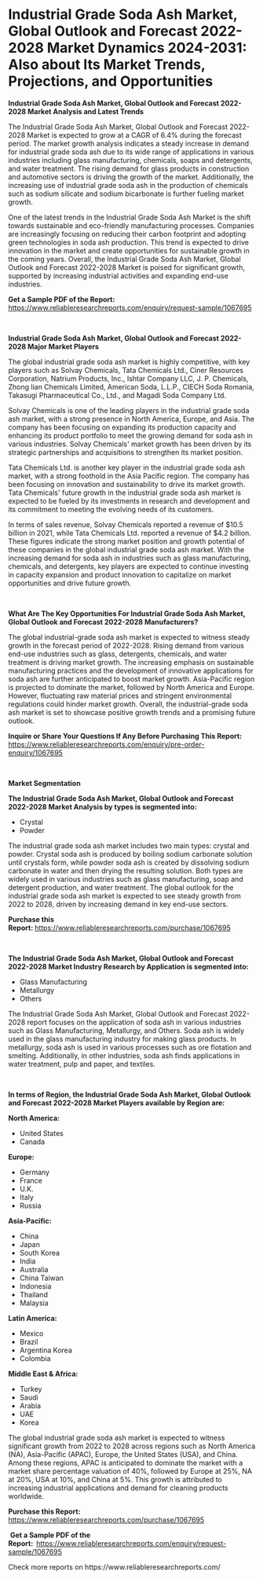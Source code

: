 <p><h1>Industrial Grade Soda Ash Market, Global Outlook and Forecast 2022-2028 Market Dynamics 2024-2031: Also about Its Market Trends, Projections, and Opportunities</h1></p><p><strong>Industrial Grade Soda Ash Market, Global Outlook and Forecast 2022-2028 Market Analysis and Latest Trends</strong></p>
<p><p>The Industrial Grade Soda Ash Market, Global Outlook and Forecast 2022-2028 Market is expected to grow at a CAGR of 6.4% during the forecast period. The market growth analysis indicates a steady increase in demand for industrial grade soda ash due to its wide range of applications in various industries including glass manufacturing, chemicals, soaps and detergents, and water treatment. The rising demand for glass products in construction and automotive sectors is driving the growth of the market. Additionally, the increasing use of industrial grade soda ash in the production of chemicals such as sodium silicate and sodium bicarbonate is further fueling market growth.</p><p>One of the latest trends in the Industrial Grade Soda Ash Market is the shift towards sustainable and eco-friendly manufacturing processes. Companies are increasingly focusing on reducing their carbon footprint and adopting green technologies in soda ash production. This trend is expected to drive innovation in the market and create opportunities for sustainable growth in the coming years. Overall, the Industrial Grade Soda Ash Market, Global Outlook and Forecast 2022-2028 Market is poised for significant growth, supported by increasing industrial activities and expanding end-use industries.</p></p>
<p><strong>Get a Sample PDF of the Report:&nbsp;</strong> <a href="https://www.reliableresearchreports.com/enquiry/request-sample/1067695">https://www.reliableresearchreports.com/enquiry/request-sample/1067695</a></p>
<p>&nbsp;</p>
<p><strong>Industrial Grade Soda Ash Market, Global Outlook and Forecast 2022-2028 Major Market Players</strong></p>
<p><p>The global industrial grade soda ash market is highly competitive, with key players such as Solvay Chemicals, Tata Chemicals Ltd., Ciner Resources Corporation, Natrium Products, Inc., Ishtar Company LLC, J. P. Chemicals, Zhong lian Chemicals Limited, American Soda, L.L.P., CIECH Soda Romania, Takasugi Pharmaceutical Co., Ltd., and Magadi Soda Company Ltd. </p><p>Solvay Chemicals is one of the leading players in the industrial grade soda ash market, with a strong presence in North America, Europe, and Asia. The company has been focusing on expanding its production capacity and enhancing its product portfolio to meet the growing demand for soda ash in various industries. Solvay Chemicals' market growth has been driven by its strategic partnerships and acquisitions to strengthen its market position.</p><p>Tata Chemicals Ltd. is another key player in the industrial grade soda ash market, with a strong foothold in the Asia Pacific region. The company has been focusing on innovation and sustainability to drive its market growth. Tata Chemicals' future growth in the industrial grade soda ash market is expected to be fueled by its investments in research and development and its commitment to meeting the evolving needs of its customers.</p><p>In terms of sales revenue, Solvay Chemicals reported a revenue of $10.5 billion in 2021, while Tata Chemicals Ltd. reported a revenue of $4.2 billion. These figures indicate the strong market position and growth potential of these companies in the global industrial grade soda ash market. With the increasing demand for soda ash in industries such as glass manufacturing, chemicals, and detergents, key players are expected to continue investing in capacity expansion and product innovation to capitalize on market opportunities and drive future growth.</p></p>
<p>&nbsp;</p>
<p><strong>What Are The Key Opportunities For Industrial Grade Soda Ash Market, Global Outlook and Forecast 2022-2028 Manufacturers?</strong></p>
<p><p>The global industrial-grade soda ash market is expected to witness steady growth in the forecast period of 2022-2028. Rising demand from various end-use industries such as glass, detergents, chemicals, and water treatment is driving market growth. The increasing emphasis on sustainable manufacturing practices and the development of innovative applications for soda ash are further anticipated to boost market growth. Asia-Pacific region is projected to dominate the market, followed by North America and Europe. However, fluctuating raw material prices and stringent environmental regulations could hinder market growth. Overall, the industrial-grade soda ash market is set to showcase positive growth trends and a promising future outlook.</p></p>
<p><strong>Inquire or Share Your Questions If Any Before Purchasing This Report:</strong> <a href="https://www.reliableresearchreports.com/enquiry/pre-order-enquiry/1067695">https://www.reliableresearchreports.com/enquiry/pre-order-enquiry/1067695</a></p>
<p>&nbsp;</p>
<p><strong>Market Segmentation</strong></p>
<p><strong>The Industrial Grade Soda Ash Market, Global Outlook and Forecast 2022-2028 Market Analysis by types is segmented into:</strong></p>
<p><ul><li>Crystal</li><li>Powder</li></ul></p>
<p><p>The industrial grade soda ash market includes two main types: crystal and powder. Crystal soda ash is produced by boiling sodium carbonate solution until crystals form, while powder soda ash is created by dissolving sodium carbonate in water and then drying the resulting solution. Both types are widely used in various industries such as glass manufacturing, soap and detergent production, and water treatment. The global outlook for the industrial grade soda ash market is expected to see steady growth from 2022 to 2028, driven by increasing demand in key end-use sectors.</p></p>
<p><strong>Purchase this Report:&nbsp;</strong><a href="https://www.reliableresearchreports.com/purchase/1067695">https://www.reliableresearchreports.com/purchase/1067695</a></p>
<p>&nbsp;</p>
<p><strong>The Industrial Grade Soda Ash Market, Global Outlook and Forecast 2022-2028 Market Industry Research by Application is segmented into:</strong></p>
<p><ul><li>Glass Manufacturing</li><li>Metallurgy</li><li>Others</li></ul></p>
<p><p>The Industrial Grade Soda Ash Market, Global Outlook and Forecast 2022-2028 report focuses on the application of soda ash in various industries such as Glass Manufacturing, Metallurgy, and Others. Soda ash is widely used in the glass manufacturing industry for making glass products. In metallurgy, soda ash is used in various processes such as ore flotation and smelting. Additionally, in other industries, soda ash finds applications in water treatment, pulp and paper, and textiles.</p></p>
<p>&nbsp;</p>
<p><strong>In terms of Region, the Industrial Grade Soda Ash Market, Global Outlook and Forecast 2022-2028 Market Players available by Region are:</strong></p>
<p>
    <p> <strong> North America: </strong>
        <ul>
            <li>United States</li>
            <li>Canada</li>
        </ul>
        </p> 
    <p> <strong> Europe: </strong>
        <ul>
            <li>Germany</li>
            <li>France</li>
            <li>U.K.</li>
            <li>Italy</li>
            <li>Russia</li>
        </ul>
        </p> 
    <p> <strong> Asia-Pacific: </strong>
        <ul>
            <li>China</li>
            <li>Japan</li>
            <li>South Korea</li>
            <li>India</li>
            <li>Australia</li>
            <li>China Taiwan</li>
            <li>Indonesia</li>
            <li>Thailand</li>
            <li>Malaysia</li>
        </ul>
        </p> 
    <p> <strong> Latin America: </strong>
        <ul>
            <li>Mexico</li>
            <li>Brazil</li>
            <li>Argentina Korea</li>
            <li>Colombia</li>
        </ul>
        </p> 
    <p> <strong> Middle East & Africa: </strong>
        <ul>
            <li>Turkey</li>
            <li>Saudi</li>
            <li>Arabia</li>
            <li>UAE</li>
            <li>Korea</li>
        </ul>
    </p>
    </p>
<p><p>The global industrial grade soda ash market is expected to witness significant growth from 2022 to 2028 across regions such as North America (NA), Asia-Pacific (APAC), Europe, the United States (USA), and China. Among these regions, APAC is anticipated to dominate the market with a market share percentage valuation of 40%, followed by Europe at 25%, NA at 20%, USA at 10%, and China at 5%. This growth is attributed to increasing industrial applications and demand for cleaning products worldwide.</p></p>
<p><strong>Purchase this Report: </strong><a href="https://www.reliableresearchreports.com/purchase/1067695">https://www.reliableresearchreports.com/purchase/1067695</a></p>
<p>&nbsp;<strong>Get a Sample PDF of the Report:&nbsp;&nbsp;</strong><a href="https://www.reliableresearchreports.com/enquiry/request-sample/1067695">https://www.reliableresearchreports.com/enquiry/request-sample/1067695</a></p>
<p><strong></strong></p>
<p>Check more reports on https://www.reliableresearchreports.com/</p>
